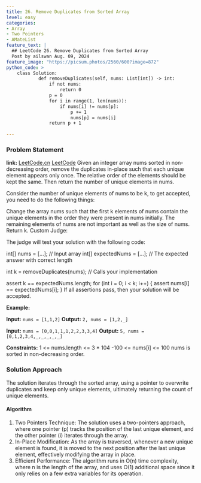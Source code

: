 ```yaml
---
title: 26. Remove Duplicates from Sorted Array
level: easy
categories:
- Array
- Two Pointers
- AMateList
feature_text: |
  ## LeetCode 26. Remove Duplicates from Sorted Array
  Post by ailswan Aug. 09, 2024
feature_image: "https://picsum.photos/2560/600?image=872"
python_code: >
    class Solution:
            def removeDuplicates(self, nums: List[int]) -> int:
                if not nums:
                    return 0
                p = 0
                for i in range(1, len(nums)):
                    if nums[i] != nums[p]:
                        p += 1
                        nums[p] = nums[i]
                return p + 1
            
---
```


### Problem Statement
**link:**
[LeetCode.cn](https://leetcode.cn/problems/remove-duplicates-from-sorted-array/)
[LeetCode](https://leetcode.com/remove-duplicates-from-sorted-array/)
Given an integer array nums sorted in non-decreasing order, remove the duplicates in-place such that each unique element appears only once. The relative order of the elements should be kept the same. Then return the number of unique elements in nums.

Consider the number of unique elements of nums to be k, to get accepted, you need to do the following things:

Change the array nums such that the first k elements of nums contain the unique elements in the order they were present in nums initially. The remaining elements of nums are not important as well as the size of nums.
Return k.
Custom Judge:

The judge will test your solution with the following code:

int[] nums = [...]; // Input array
int[] expectedNums = [...]; // The expected answer with correct length

int k = removeDuplicates(nums); // Calls your implementation

assert k == expectedNums.length;
for (int i = 0; i < k; i++) {
    assert nums[i] == expectedNums[i];
}
If all assertions pass, then your solution will be accepted.

 

**Example:**

**Input:** `nums = [1,1,2]`
**Output:** `2, nums = [1,2,_]`

**Input:** `nums = [0,0,1,1,1,2,2,3,3,4]`
**Output:** `5, nums = [0,1,2,3,4,_,_,_,_,_]`

**Constraints:**
1 <= nums.length <= 3 * 104
-100 <= nums[i] <= 100
nums is sorted in non-decreasing order.

### Solution Approach

The solution iterates through the sorted array, using a pointer to overwrite duplicates and keep only unique elements, ultimately returning the count of unique elements.

#### Algorithm
1. Two Pointers Technique: The solution uses a two-pointers approach, where one pointer (p) tracks the position of the last unique element, and the other pointer (i) iterates through the array.
2. In-Place Modification: As the array is traversed, whenever a new unique element is found, it is moved to the next position after the last unique element, effectively modifying the array in place.
3. Efficient Performance: The algorithm runs in O(n) time complexity, where n is the length of the array, and uses O(1) additional space since it only relies on a few extra variables for its operation.